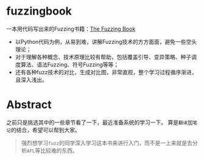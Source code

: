# fuzzingbook
一本用代码写出来的Fuzzing书籍：[The Fuzzing Book](https://www.fuzzingbook.org/)    
- 以Python代码为例，从易到难，讲解Fuzzing技术的方方面面，避免一些空头理论；
- 对于理解各种概念、技术原理比较有帮助，包括覆盖引导、变异策略、种子调度算法、语法Fuzzing、符号Fuzzing等等；
- 还有各种fuzz技术的对比，生成对比图，非常直观，整个学习过程循序渐进，且深入浅出。

# Abstract
之前只是挑选其中的一些章节看了一下，最近准备系统的学习一下。
算是`翻译`加`笔记`的结合，希望可以帮到大家。
>强烈想学习`fuzz`的同学深入学习这本书来进行入门，而不是一上来就是去分析`AFL`等比较难的东西。    



